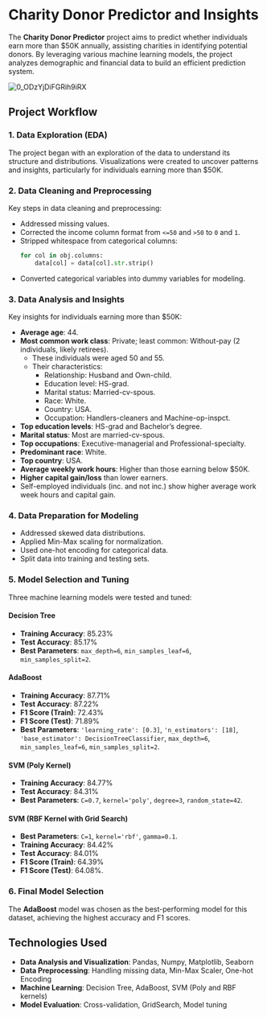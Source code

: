 # Charity Donor Predictor and Insights

The **Charity Donor Predictor** project aims to predict whether individuals earn more than $50K annually, assisting charities in identifying potential donors. By leveraging various machine learning models, the project analyzes demographic and financial data to build an efficient prediction system.

![0_ODzYjDiFGRih9iRX](https://github.com/user-attachments/assets/3367723a-83aa-487e-bbfc-e33f77989c68)

## Project Workflow

### 1. Data Exploration (EDA)
The project began with an exploration of the data to understand its structure and distributions. Visualizations were created to uncover patterns and insights, particularly for individuals earning more than $50K.

### 2. Data Cleaning and Preprocessing
Key steps in data cleaning and preprocessing:
- Addressed missing values.
- Corrected the income column format from `<=50` and `>50` to `0` and `1`.
- Stripped whitespace from categorical columns:
    ```python
    for col in obj.columns:
        data[col] = data[col].str.strip()
    ```
- Converted categorical variables into dummy variables for modeling.

### 3. Data Analysis and Insights
Key insights for individuals earning more than $50K:
- **Average age**: 44.
- **Most common work class**: Private; least common: Without-pay (2 individuals, likely retirees).
  - These individuals were aged 50 and 55.
  - Their characteristics: 
    - Relationship: Husband and Own-child.
    - Education level: HS-grad.
    - Marital status: Married-cv-spous.
    - Race: White.
    - Country: USA.
    - Occupation: Handlers-cleaners and Machine-op-inspct.
- **Top education levels**: HS-grad and Bachelor’s degree.
- **Marital status**: Most are married-cv-spous.
- **Top occupations**: Executive-managerial and Professional-specialty.
- **Predominant race**: White.
- **Top country**: USA.
- **Average weekly work hours**: Higher than those earning below $50K.
- **Higher capital gain/loss** than lower earners.
- Self-employed individuals (inc. and not inc.) show higher average work week hours and capital gain.

### 4. Data Preparation for Modeling
- Addressed skewed data distributions.
- Applied Min-Max scaling for normalization.
- Used one-hot encoding for categorical data.
- Split data into training and testing sets.

### 5. Model Selection and Tuning
Three machine learning models were tested and tuned:

#### Decision Tree
- **Training Accuracy**: 85.23%
- **Test Accuracy**: 85.17%
- **Best Parameters**: `max_depth=6`, `min_samples_leaf=6`, `min_samples_split=2`.

#### AdaBoost
- **Training Accuracy**: 87.71%
- **Test Accuracy**: 87.22%
- **F1 Score (Train)**: 72.43%
- **F1 Score (Test)**: 71.89%
- **Best Parameters**: `'learning_rate': [0.3]`, `'n_estimators': [18]`, `'base_estimator': DecisionTreeClassifier`, `max_depth=6`, `min_samples_leaf=6`, `min_samples_split=2`.

#### SVM (Poly Kernel)
- **Training Accuracy**: 84.77%
- **Test Accuracy**: 84.31%
- **Best Parameters**: `C=0.7`, `kernel='poly'`, `degree=3`, `random_state=42`.

#### SVM (RBF Kernel with Grid Search)
- **Best Parameters**: `C=1`, `kernel='rbf'`, `gamma=0.1`.
- **Training Accuracy**: 84.42%
- **Test Accuracy**: 84.01%
- **F1 Score (Train)**: 64.39%
- **F1 Score (Test)**: 64.08%.

### 6. Final Model Selection
The **AdaBoost** model was chosen as the best-performing model for this dataset, achieving the highest accuracy and F1 scores.

## Technologies Used
- **Data Analysis and Visualization**: Pandas, Numpy, Matplotlib, Seaborn
- **Data Preprocessing**: Handling missing data, Min-Max Scaler, One-hot Encoding
- **Machine Learning**: Decision Tree, AdaBoost, SVM (Poly and RBF kernels)
- **Model Evaluation**: Cross-validation, GridSearch, Model tuning

